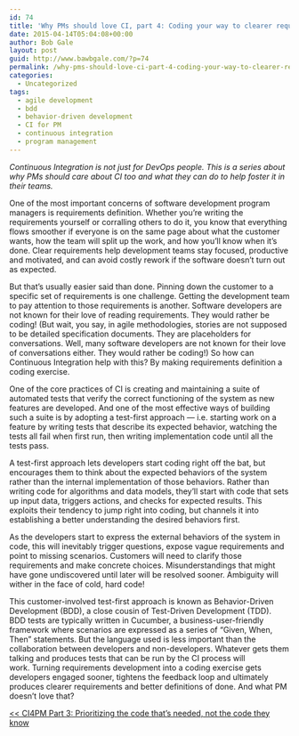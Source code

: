 ```yaml
---
id: 74
title: 'Why PMs should love CI, part 4: Coding your way to clearer requirements'
date: 2015-04-14T05:04:08+00:00
author: Bob Gale
layout: post
guid: http://www.bawbgale.com/?p=74
permalink: /why-pms-should-love-ci-part-4-coding-your-way-to-clearer-requirements/
categories:
  - Uncategorized
tags:
  - agile development
  - bdd
  - behavior-driven development
  - CI for PM
  - continuous integration
  - program management
---
```

_Continuous Integration is not just for DevOps people. This is a series about why PMs should care about CI too and what they can do to help foster it in their teams._ 

One of the most important concerns of software development program managers is requirements definition. Whether you’re writing the requirements yourself or corralling others to do it, you know that everything flows smoother if everyone is on the same page about what the customer wants, how the team will split up the work, and how you’ll know when it’s done. Clear requirements help development teams stay focused, productive and motivated, and can avoid costly rework if the software doesn’t turn out as expected.

But that’s usually easier said than done. Pinning down the customer to a specific set of requirements is one challenge. Getting the development team to pay attention to those requirements is another. Software developers are not known for their love of reading requirements. They would rather be coding! (But wait, you say, in agile methodologies, stories are not supposed to be detailed specification documents. They are placeholders for conversations. Well, many software developers are not known for their love of conversations either. They would rather be coding!) So how can Continuous Integration help with this? By making requirements definition a coding exercise.

One of the core practices of CI is creating and maintaining a suite of automated tests that verify the correct functioning of the system as new features are developed. And one of the most effective ways of building such a suite is by adopting a test-first approach — i.e. starting work on a feature by writing tests that describe its expected behavior, watching the tests all fail when first run, then writing implementation code until all the tests pass.

A test-first approach lets developers start coding right off the bat, but encourages them to think about the expected behaviors of the system rather than the internal implementation of those behaviors. Rather than writing code for algorithms and data models, they’ll start with code that sets up input data, triggers actions, and checks for expected results. This exploits their tendency to jump right into coding, but channels it into establishing a better understanding the desired behaviors first.

As the developers start to express the external behaviors of the system in code, this will inevitably trigger questions, expose vague requirements and point to missing scenarios. Customers will need to clarify those requirements and make concrete choices. Misunderstandings that might have gone undiscovered until later will be resolved sooner. Ambiguity will wither in the face of cold, hard code!

This customer-involved test-first approach is known as Behavior-Driven Development (BDD), a close cousin of Test-Driven Development (TDD). BDD tests are typically written in Cucumber, a business-user-friendly framework where scenarios are expressed as a series of “Given, When, Then” statements. But the language used is less important than the collaboration between developers and non-developers. Whatever gets them talking and produces tests that can be run by the CI process will work. Turning requirements development into a coding exercise gets developers engaged sooner, tightens the feedback loop and ultimately produces clearer requirements and better definitions of done. And what PM doesn’t love that?

[<< CI4PM Part 3: Prioritizing the code that’s needed, not the code they know](/why-pms-should-love-ci-part-3-prioritizing-the-code-thats-needed-not-the-code-they-know/ "Why PMs should love CI, part 3: Prioritizing the code that’s needed, not the code they know")